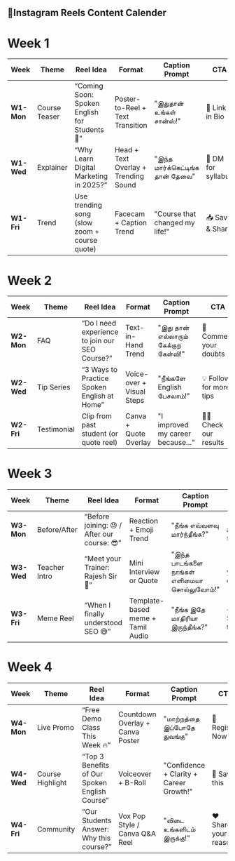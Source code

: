 ## 📅Instagram Reels Content Calender

# Week 1
| Week       | Theme         | Reel Idea                                     | Format                               | Caption Prompt                   | CTA                |
| ---------- | ------------- | --------------------------------------------- | ------------------------------------ | -------------------------------- | ------------------ |
| **W1-Mon** | Course Teaser | “Coming Soon: Spoken English for Students 👀” | Poster-to-Reel + Text Transition     | "இதுதான் உங்கள் சான்ஸ்!"         | 🔗 Link in Bio     |
| **W1-Wed** | Explainer     | “Why Learn Digital Marketing in 2025?”        | Head + Text Overlay + Trending Sound | "இந்த மார்க்கெட்டிங்க தான் தேவை" | 🎯 DM for syllabus |
| **W1-Fri** | Trend         | Use trending song (slow zoom + course quote)  | Facecam + Caption Trend              | "Course that changed my life!"   | 📥 Save & Share    |

# Week 2
| Week       | Theme       | Reel Idea                                      | Format                    | Caption Prompt                       | CTA                     |
| ---------- | ----------- | ---------------------------------------------- | ------------------------- | ------------------------------------ | ----------------------- |
| **W2-Mon** | FAQ         | “Do I need experience to join our SEO Course?” | Text-in-Hand Trend        | "இது தான் எல்லாரும் கேக்குற கேள்வி!" | 💬 Comment your doubts  |
| **W2-Wed** | Tip Series  | “3 Ways to Practice Spoken English at Home”    | Voice-over + Visual Steps | "நீங்களே English பேசலாம்!"           | 💡 Follow for more tips |
| **W2-Fri** | Testimonial | Clip from past student (or quote reel)         | Canva + Quote Overlay     | "I improved my career because..."    | 🧑‍🎓 Check our results |

# Week 3
| Week       | Theme         | Reel Idea                                   | Format                            | Caption Prompt                              | CTA                |
| ---------- | ------------- | ------------------------------------------- | --------------------------------- | ------------------------------------------- | ------------------ |
| **W3-Mon** | Before/After  | “Before joining: 😓 / After our course: 😎” | Reaction + Emoji Trend            | "நீங்க எவ்வளவு மார்ந்தீங்க?"                | 🔁 Tag a friend    |
| **W3-Wed** | Teacher Intro | “Meet your Trainer: Rajesh Sir 💼”          | Mini Interview or Quote           | "இந்த பாடங்களை நாங்கள் எளிமையா சொல்லுவோம்!" | 💬 Ask your doubts |
| **W3-Fri** | Meme Reel     | “When I finally understood SEO 😅”          | Template-based meme + Tamil Audio | "நீங்க இதே மாதிரியா இருந்தீங்க?"            | 😂 Save this       |

# Week 4
| Week       | Theme            | Reel Idea                                     | Format                           | Caption Prompt                          | CTA                  |
| ---------- | ---------------- | --------------------------------------------- | -------------------------------- | --------------------------------------- | -------------------- |
| **W4-Mon** | Live Promo       | “Free Demo Class This Week 🔥”                | Countdown Overlay + Canva Poster | "மாற்றத்தை இப்போதே துவங்கு"             | 🎥 Register Now      |
| **W4-Wed** | Course Highlight | “Top 3 Benefits of Our Spoken English Course” | Voiceover + B-Roll               | "Confidence + Clarity + Career Growth!" | 📌 Save this         |
| **W4-Fri** | Community        | “Our Students Answer: Why this course?”       | Vox Pop Style / Canva Q\&A Reel  | "விடை உங்களிடம் இருக்கு!"               | ❤️ Share your reason |
